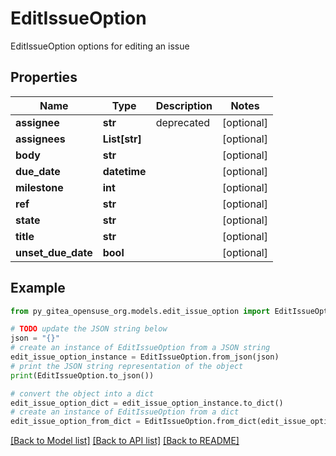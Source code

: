# EditIssueOption

EditIssueOption options for editing an issue

## Properties

Name | Type | Description | Notes
------------ | ------------- | ------------- | -------------
**assignee** | **str** | deprecated | [optional] 
**assignees** | **List[str]** |  | [optional] 
**body** | **str** |  | [optional] 
**due_date** | **datetime** |  | [optional] 
**milestone** | **int** |  | [optional] 
**ref** | **str** |  | [optional] 
**state** | **str** |  | [optional] 
**title** | **str** |  | [optional] 
**unset_due_date** | **bool** |  | [optional] 

## Example

```python
from py_gitea_opensuse_org.models.edit_issue_option import EditIssueOption

# TODO update the JSON string below
json = "{}"
# create an instance of EditIssueOption from a JSON string
edit_issue_option_instance = EditIssueOption.from_json(json)
# print the JSON string representation of the object
print(EditIssueOption.to_json())

# convert the object into a dict
edit_issue_option_dict = edit_issue_option_instance.to_dict()
# create an instance of EditIssueOption from a dict
edit_issue_option_from_dict = EditIssueOption.from_dict(edit_issue_option_dict)
```
[[Back to Model list]](../README.md#documentation-for-models) [[Back to API list]](../README.md#documentation-for-api-endpoints) [[Back to README]](../README.md)


